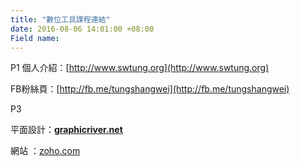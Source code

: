 ```yaml
---
title: "數位工具課程連結"
date: 2016-08-06 14:01:00 +08:00
Field name: 
---
```


P1
個人介紹：[http://www.swtung.org](http://www.swtung.org)

FB粉絲頁：[http://fb.me/tungshangwei](http://fb.me/tungshangwei)

P3

平面設計：**[graphicriver.net](http://graphicriver.net)**

網站   ：[zoho.com](https://www.zoho.com/sites/)